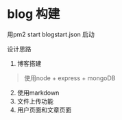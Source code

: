 # blog 构建
用pm2 start blogstart.json 启动

设计思路
1. 博客搭建
> 使用node + express + mongoDB 

2. 使用markdown 
3. 文件上传功能
4. 用户页面和文章页面